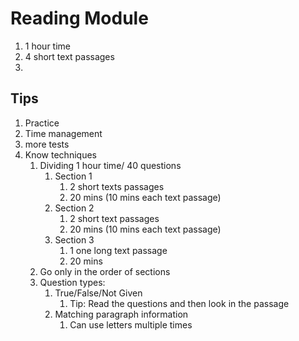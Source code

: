 # Reading Module #
1. 1 hour time
2. 4 short text passages
3. 

## Tips ##
1. Practice
2. Time management
3. more tests
4. Know techniques
	1. Dividing 1 hour time/ 40 questions
		1. Section 1
			1. 2 short texts passages
			2. 20 mins (10 mins each text passage)
		2. Section 2
			1. 2 short text passages
			2. 20 mins (10 mins each text passage)
		3. Section 3
			1. 1 one long text passage
			2. 20 mins
	2. Go only in the order of sections
	3. Question types:
		1. True/False/Not Given
			1. Tip: Read the questions and then look in the passage
		2. Matching paragraph information
			1. Can use letters multiple times
